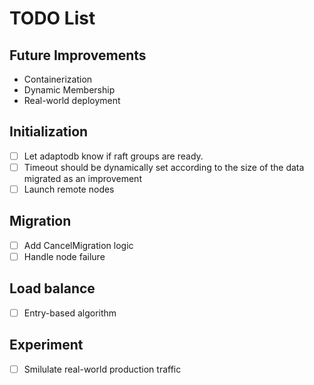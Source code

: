 # TODO List

## Future Improvements

- Containerization
- Dynamic Membership
- Real-world deployment

## Initialization
- [ ] Let adaptodb know if raft groups are ready.
- [ ] Timeout should be dynamically set according to the size of the data migrated as an improvement
- [ ] Launch remote nodes

## Migration
- [ ] Add CancelMigration logic
- [ ] Handle node failure

## Load balance
- [ ] Entry-based algorithm

## Experiment
- [ ] Smilulate real-world production traffic
